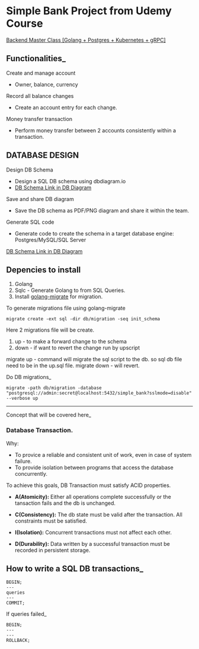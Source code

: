 # Simple Bank Project from Udemy Course
[Backend Master Class [Golang + Postgres + Kubernetes + gRPC]](https://www.udemy.com/course/backend-master-class-golang-postgresql-kubernetes/?couponCode=ST22MT92324A)


## Functionalities_

Create and manage account
  - Owner, balance, currency

Record all balance changes
  - Create an account entry for each change. 

Money transfer transaction
  - Perform money transfer between 2 accounts consistently within a transaction.



## DATABASE DESIGN

Design DB Schema
  - Design a SQL DB schema using dbdiagram.io
  - [DB Schema Link in DB Diagram](https://dbdiagram.io/d/SimpleBank-65fe1b21ae072629cec03ad1)

Save and share DB diagram
  - Save the DB schema as PDF/PNG diagram and share it within the team.

Generate SQL code
  - Generate code to create the schema in a target database engine: Postgres/MySQL/SQL Server


[DB Schema Link in DB Diagram](https://dbdiagram.io/d/SimpleBank-65fe1b21ae072629cec03ad1)



## Depencies to install
1. Golang
2. Sqlc - Generate Golang to from SQL Queries.
3. Install [golang-migrate](https://github.com/golang-migrate/migrate/tree/master/cmd/migrate) for migration.


To generate migrations file using golang-migrate

```
migrate create -ext sql -dir db/migration -seq init_schema
```

Here 2 migrations file will be create. 
1. up - to make a forward change to the schema
2. down - if want to revert the change run by upscript

migrate up - command will migrate the sql script to the db. so sql db file need to be in the up.sql file. 
migrate down - will revert. 

Do DB migrations_
```
migrate -path db/migration -database "postgresql://admin:secret@localhost:5432/simple_bank?sslmode=disable" --verbose up
```










---
Concept that will be covered here_

### Database Transaction. 

  Why:
  - To provice a reliable and consistent unit of work, even in case of system failure. 
  - To provide isolation between programs that access the database concurrently. 
  
To achieve this goals, DB Transaction must satisfy ACID properties. 

- **A(Atomicity):** Either all operations complete successfully or the tansaction fails and the db is unchanged.

- **C(Consistency):** The db state must be valid after the transaction. All constraints must be satisfied. 

- **I(Isolation):** Concurrent transactions must not affect each other.

- **D(Durability):** Data written by a successful transaction must be recorded in persistent storage.


## How to write a SQL DB transactions_

```
BEGIN;
---
queries
---
COMMIT;
```

If queries failed_

```
BEGIN;
---
---
ROLLBACK;
```







